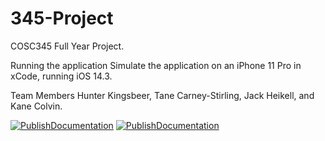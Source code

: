 # 345-Project
COSC345 Full Year Project. 

Running the application 
  Simulate the application on an iPhone 11 Pro in xCode, running iOS 14.3.

Team Members
Hunter Kingsbeer, Tane Carney-Stirling, Jack Heikell, and Kane Colvin.

[![PublishDocumentation](https://github.com/hunterkingsbeer/345-Project/actions/workflows/main.yml/badge.svg)](https://github.com/hunterkingsbeer/345-Project/actions/workflows/main.yml) [![PublishDocumentation](https://github.com/hunterkingsbeer/345-Project/actions/workflows/swift.yml/badge.svg)](https://github.com/hunterkingsbeer/345-Project/actions/workflows/swift.yml)
